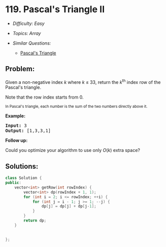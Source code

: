 # 119. Pascal's Triangle II

* *Difficulty: Easy*

* *Topics: Array*

* *Similar Questions:*

  * [Pascal's Triangle](./tests/pascals-triangle-ii.md)

## Problem:

<p>Given a non-negative&nbsp;index <em>k</em>&nbsp;where <em>k</em> &le;&nbsp;33, return the <em>k</em><sup>th</sup>&nbsp;index row of the Pascal&#39;s triangle.</p>

<p>Note that the row index starts from&nbsp;0.</p>

<p><img alt="" src="https://upload.wikimedia.org/wikipedia/commons/0/0d/PascalTriangleAnimated2.gif" /><br />
<small>In Pascal&#39;s triangle, each number is the sum of the two numbers directly above it.</small></p>

<p><strong>Example:</strong></p>

<pre>
<strong>Input:</strong> 3
<strong>Output:</strong> [1,3,3,1]
</pre>

<p><strong>Follow up:</strong></p>

<p>Could you optimize your algorithm to use only <em>O</em>(<em>k</em>) extra space?</p>

## Solutions:

```c++
class Solution {
public:
    vector<int> getRow(int rowIndex) {
        vector<int> dp(rowIndex + 1, 1);
        for (int i = 2; i <= rowIndex; ++i) {
            for (int j = i - 1; j >= 1; --j) {
                dp[j] = dp[j] + dp[j-1];
            }
        }
        return dp;
    }
    
   
};
```

